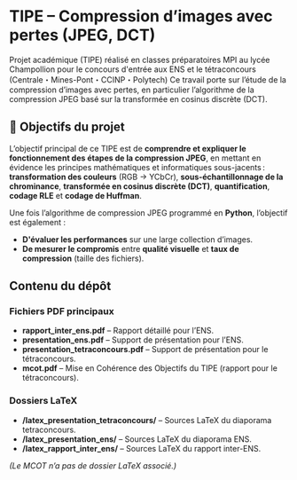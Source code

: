 # TIPE – Compression d’images avec pertes (JPEG, DCT)

Projet académique (TIPE) réalisé en classes préparatoires MPI au lycée Champollion pour le concours d'entrée aux ENS et le tétraconcours (Centrale・Mines-Pont・CCINP・Polytech)
Ce travail porte sur l’étude de la compression d’images avec pertes, en particulier l’algorithme de la compression JPEG basé sur la transformée en cosinus discrète (DCT).  

## 🎯 Objectifs du projet

L’objectif principal de ce TIPE est de **comprendre et expliquer le fonctionnement des étapes de la compression JPEG**, en mettant en évidence les principes mathématiques et informatiques sous-jacents : **transformation des couleurs** (RGB → YCbCr), **sous-échantillonnage de la chrominance**, **transformée en cosinus discrète (DCT)**, **quantification**, **codage RLE** et **codage de Huffman**.

Une fois l’algorithme de compression JPEG programmé en **Python**, l’objectif est également :
- **D'évaluer les performances** sur une large collection d’images.
- **De mesurer le compromis** entre **qualité visuelle** et **taux de compression** (taille des fichiers).

## Contenu du dépôt
### Fichiers PDF principaux
- **rapport_inter_ens.pdf** – Rapport détaillé pour l’ENS.  
- **presentation_ens.pdf** – Support de présentation pour l’ENS.  
- **presentation_tetraconcours.pdf** – Support de présentation pour le tétraconcours.  
- **mcot.pdf** – Mise en Cohérence des Objectifs du TIPE (rapport pour le tétraconcours).  

### Dossiers LaTeX
- **/latex_presentation_tetraconcours/** – Sources LaTeX du diaporama tetraconcours.  
- **/latex_presentation_ens/** – Sources LaTeX du diaporama ENS.  
- **/latex_rapport_inter_ens/** – Sources LaTeX du rapport inter-ENS.  

*(Le MCOT n’a pas de dossier LaTeX associé.)*
